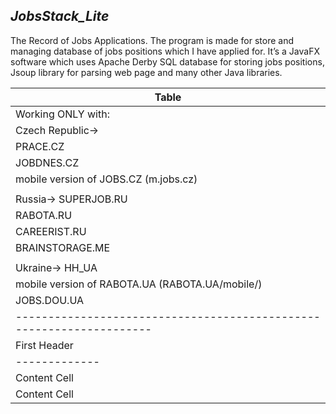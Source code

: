 ## *JobsStack_Lite*
The Record of Jobs Applications.
The program is made for store and managing database of jobs positions which I have applied for.
It’s a JavaFX software which uses Apache Derby SQL database for storing jobs positions,
Jsoup library for parsing web page and many other Java libraries.

  | Table                                                              |
  |--------------------------------------------------------------------|
  |  Working ONLY with:                                                |
  |      Czech Republic->                                              |
  |                        PRACE.CZ                                    |
  |                        JOBDNES.CZ                                  |
  |      mobile version of JOBS.CZ (m.jobs.cz)                         |
  |                                                                    |
  |        Russia->        SUPERJOB.RU                                 |
  |                        RABOTA.RU                                   |
  |                        CAREERIST.RU                                |
  |                        BRAINSTORAGE.ME                             |
  |                                                                    |
  |        Ukraine->       HH_UA                                       |
  |      mobile version of RABOTA.UA (RABOTA.UA/mobile/)               |
  |                        JOBS.DOU.UA                                 |
  |--------------------------------------------------------------------|
First Header  | Second Header
------------- | -------------
Content Cell  | Content Cell
Content Cell  | Content Cell
